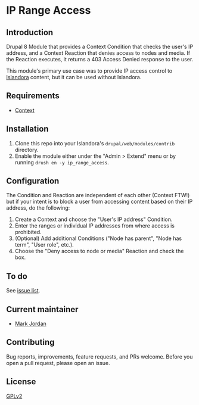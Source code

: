 # IP Range Access

## Introduction

Drupal 8 Module that provides a Context Condition that checks the user's IP address, and a Context Reaction that denies access to nodes and media. If the Reaction executes, it returns a 403 Access Denied response to the user.

This module's primary use case was to provide IP access control to [Islandora](https://islandora.ca/) content, but it can be used without Islandora.

## Requirements

* [Context](https://www.drupal.org/project/context)

## Installation

1. Clone this repo into your Islandora's `drupal/web/modules/contrib` directory.
1. Enable the module either under the "Admin > Extend" menu or by running `drush en -y ip_range_access`.

## Configuration

The Condition and Reaction are independent of each other (Context FTW!) but if your intent is to block a user from accessing content based on their IP address, do the following:

1. Create a Context and choose the "User's IP address" Condition.
1. Enter the ranges or individual IP addresses from where access is prohibited.
1. (Optional) Add additional Conditions ("Node has parent", "Node has term", "User role", etc.).
1. Choose the "Deny access to node or media" Reaction and check the box.

## To do

See [issue list](https://github.com/mjordan/ip_range_access/issues).

## Current maintainer

* [Mark Jordan](https://github.com/mjordan)

## Contributing

Bug reports, improvements, feature requests, and PRs welcome. Before you open a pull request, please open an issue.

## License

[GPLv2](http://www.gnu.org/licenses/gpl-2.0.txt)
